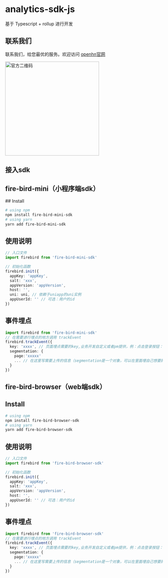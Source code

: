# analytics-sdk-js

基于 Typescript + rollup 进行开发

## 联系我们

联系我们，给您最优的服务。欢迎访问 [openhn官网](https://www.openhn.com)

<img width="300" src="./example/官方二维码.JPG" alt="官方二维码">

## 接入sdk

<h2>fire-bird-mini（小程序端sdk）</h2>
## Install

```bash
# using npm
npm install fire-bird-mini-sdk
# using yarn
yarn add fire-bird-mini-sdk
```

## 使用说明
```typescript
// 入口文件
import firebird from 'fire-bird-mini-sdk'

// 初始化函数
firebird.init({
  appKey: 'appKey',
  salt: 'xxx',
  appVersion: 'appVersion',
  host: '',
  uni: uni, // 依赖于uniapp的uni实例
  appUserId: '' // 可选：用户的id
})
```

## 事件埋点
```typescript
import firebird from 'fire-bird-mini-sdk'
// 在需要进行埋点的地方调用 trackEvent
firebird.trackEvent({
  key: 'xxxx', // 页面埋点需要的key,业务开发自定义或者pm提供，例：点击登录按钮：loginClick
  segmentation: {
    page:'xxxxx'
    ... // 在这里写需要上传的信息（segmentation是一个对象，可以在里面埋自己想要的属性）
  }
})
```

<h2>fire-bird-browser（web端sdk）</h2>

## Install

```bash
# using npm
npm install fire-bird-browser-sdk
# using yarn
yarn add fire-bird-browser-sdk
```

## 使用说明
```typescript
// 入口文件
import firebird from 'fire-bird-browser-sdk'

// 初始化函数
firebird.init({
  appKey: 'appKey',
  salt: 'xxx',
  appVersion: 'appVersion',
  host: '',
  appUserId: '' // 可选：用户的id
})
```

## 事件埋点
```typescript
import firebird from 'fire-bird-browser-sdk'
// 在需要进行埋点的地方调用 trackEvent
firebird.trackEvent({
  key: 'xxxx', // 页面埋点需要的key,业务开发自定义或者pm提供，例：点击登录按钮：loginClick
  segmentation: {
    page:'xxxxx'
    ... // 在这里写需要上传的信息（segmentation是一个对象，可以在里面埋自己想要的属性）
  }
})
```







